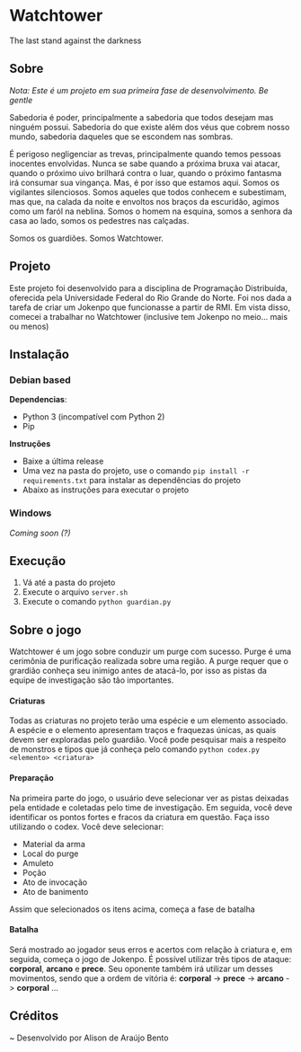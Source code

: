 # Watchtower
The last stand against the darkness

## Sobre ##
*Nota: Este é um projeto em sua primeira fase de desenvolvimento. Be gentle*

Sabedoria é poder, principalmente a sabedoria que todos desejam mas ninguém possui.
Sabedoria do que existe além dos véus que cobrem nosso mundo, sabedoria daqueles
que se escondem nas sombras.

É perigoso negligenciar as trevas, principalmente quando temos pessoas
inocentes envolvidas. Nunca se sabe quando a próxima bruxa vai atacar,
quando o próximo uivo brilhará contra o luar, quando o próximo fantasma irá
consumar sua vingança. Mas, é por isso que estamos aqui. Somos os vigilantes
silenciosos. Somos aqueles que todos conhecem e subestimam, mas que, na calada da
noite e envoltos nos braços da escuridão, agimos como um faról na neblina. Somos
o homem na esquina, somos a senhora da casa ao lado, somos os pedestres nas calçadas.

Somos os guardiões. Somos Watchtower.

## Projeto ##
Este projeto foi desenvolvido para a disciplina de Programação Distribuída,
oferecida pela Universidade Federal do Rio Grande do Norte. Foi nos dada a tarefa
de criar um Jokenpo que funcionasse a partir de RMI. Em vista disso, comecei a
trabalhar no Watchtower (inclusive tem Jokenpo no meio... mais ou menos)

## Instalação ##
### Debian based ###

**Dependencias**:
- Python 3 (incompatível com Python 2)
- Pip

**Instruções**

- Baixe a última release
- Uma vez na pasta do projeto, use o comando ```pip install -r requirements.txt```
para instalar as dependências do projeto
- Abaixo as instruções para executar o projeto

### Windows ###
*Coming soon (?)*

## Execução ##
1. Vá até a pasta do projeto
2. Execute o arquivo ```server.sh```
3. Execute o comando ```python guardian.py```

## Sobre o jogo ##
Watchtower é um jogo sobre conduzir um purge com sucesso. Purge é uma cerimônia de purificação realizada sobre uma região. A purge requer que o grardião conheça seu inimigo antes de atacá-lo, por isso as pistas da equipe de investigação são tão importantes.

#### Criaturas ####
Todas as criaturas no projeto terão uma espécie e um elemento associado. A espécie e o elemento apresentam traços e fraquezas únicas, as quais devem ser exploradas pelo guardião. Você pode pesquisar mais a respeito
de monstros e tipos que já conheça pelo comando ```python codex.py <elemento> <criatura>```

#### Preparação ####
Na primeira parte do jogo, o usuário deve selecionar ver as pistas deixadas pela entidade e
coletadas pelo time de investigação. Em seguida, você deve identificar os pontos
fortes e fracos da criatura em questão. Faça isso utilizando o codex. Você deve selecionar:
* Material da arma
* Local do purge
* Amuleto
* Poção
* Ato de invocação
* Ato de banimento

Assim que selecionados os itens acima, começa a fase de batalha

#### Batalha ####
Será mostrado ao jogador seus erros e acertos com relação à criatura e, em seguida,
começa o jogo de Jokenpo. É possível utilizar três tipos de ataque:
**corporal**, **arcano** e **prece**. Seu oponente também irá utilizar um desses movimentos,
sendo que a ordem de vitória é:
**corporal** -> **prece** -> **arcano** -> **corporal** ...

## Créditos ##
~ Desenvolvido por Alison de Araújo Bento
